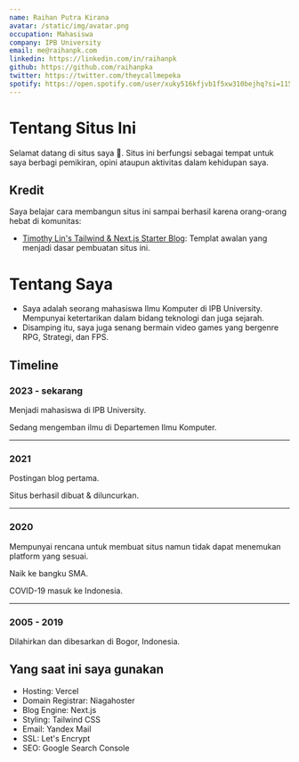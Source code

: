 ```yaml
---
name: Raihan Putra Kirana
avatar: /static/img/avatar.png
occupation: Mahasiswa
company: IPB University
email: me@raihanpk.com
linkedin: https://linkedin.com/in/raihanpk
github: https://github.com/raihanpka
twitter: https://twitter.com/theycallmepeka
spotify: https://open.spotify.com/user/xuky516kfjvb1f5xw310bejhq?si=1155c88654e54774
---
```


# Tentang Situs Ini

Selamat datang di situs saya 👋. Situs ini berfungsi sebagai tempat untuk saya berbagi pemikiran, opini ataupun aktivitas dalam kehidupan saya.

## Kredit

Saya belajar cara membangun situs ini sampai berhasil karena orang-orang hebat di komunitas:

- [Timothy Lin's Tailwind & Next.js Starter Blog](https://github.com/timlrx/tailwind-nextjs-starter-blog): Templat awalan yang menjadi dasar pembuatan situs ini.

# Tentang Saya

- Saya adalah seorang mahasiswa Ilmu Komputer di IPB University. Mempunyai ketertarikan dalam bidang teknologi dan juga sejarah.
- Disamping itu, saya juga senang bermain video games yang bergenre RPG, Strategi, dan FPS.

## Timeline

### 2023 - sekarang

Menjadi mahasiswa di IPB University.

Sedang mengemban ilmu di Departemen Ilmu Komputer.

---

### 2021

Postingan blog pertama.

Situs berhasil dibuat & diluncurkan.

---

### 2020

Mempunyai rencana untuk membuat situs namun tidak dapat menemukan platform yang sesuai.

Naik ke bangku SMA.

COVID-19 masuk ke Indonesia.

---

### 2005 - 2019

Dilahirkan dan dibesarkan di Bogor, Indonesia.

## Yang saat ini saya gunakan

- Hosting: Vercel
- Domain Registrar: Niagahoster
- Blog Engine: Next.js
- Styling: Tailwind CSS
- Email: Yandex Mail
- SSL: Let's Encrypt
- SEO: Google Search Console

